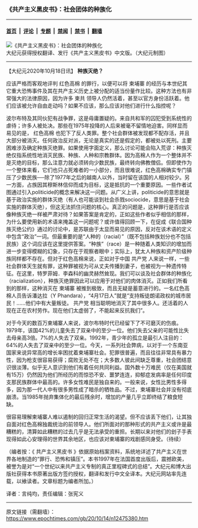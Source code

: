 ### 《共产主义黑皮书》：社会团体的种族化

---

#### [首页](../../../..?n12475380) &nbsp;|&nbsp; [评论](../../../../../epoch-comment?n12475380) &nbsp;|&nbsp; [专题](../../../../../epoch-special?n12475380) &nbsp;|&nbsp; [禁闻](../../../../../epoch-news?n12475380) &nbsp;|&nbsp; [禁书](../../../../../books?n12475380) &nbsp;|&nbsp; [翻墙](https://github.com/gfw-breaker/nogfw/blob/master/README.md?n12475380)


<div><img alt="《共产主义黑皮书》：社会团体的种族化" class="attachment-djy_600_400 size-djy_600_400 wp-post-image" src="https://i.epochtimes.com/assets/uploads/2017/12/dcbb5ad1ea37934a168afd29d68d142e-600x400.jpg"/>
<div class="caption">
 大纪元获得授权翻译、发行《共产主义黑皮书》中文版。（大纪元制图）
</div></div><hr/><div class="post_content" id="artbody" itemprop="articleBody">
 <!-- article content begin -->
 <p>
  【大纪元2020年10月18日讯】
  <strong>
   种族灭绝？
  </strong>
 </p>
 <p>
  应该严格而客观地评判
  <ok href="https://www.epochtimes.com/gb/tag/%E7%BA%A2%E8%89%B2%E9%AB%98%E6%A3%89.html">
   红色高棉
  </ok>
  的罪行，以便可以将
  <ok href="https://www.epochtimes.com/gb/tag/%E6%9F%AC%E5%9F%94%E5%AF%A8.html">
   柬埔寨
  </ok>
  的经历与本世纪其它重大恐怖事件及其在共产主义历史上被分配的适当份量作比较。这种方法也有非常强大的法律原因，因为许多
  <ok href="https://www.epochtimes.com/gb/tag/%E6%9F%AC%E5%85%B1.html">
   柬共
  </ok>
  领导人仍然活着，甚至以官方身份活跃着。他们应该被允许自由走动吗？如果不应该，那么应该对他们进行什么指控呢？
 </p>
 <p>
  波尔布特及其同伙犯有战争罪，这是毋庸置疑的。来自共和军的囚犯受到系统性的虐待；许多人被处决。那些在1975年投降的人后来被毫不留情地迫害。同样显而易见的是，
  <ok href="https://www.epochtimes.com/gb/tag/%E7%BA%A2%E8%89%B2%E9%AB%98%E6%A3%89.html">
   红色高棉
  </ok>
  也犯下了反人类罪。整个社会群体被发现都不配存活，并且大部分被消灭。任何政治反对派，无论是真实的还是假定的，都被处以死刑。主要困难涉及确定种族灭绝罪。如果使用字面定义，那么讨论可能会陷入荒谬：种族灭绝仅指系统性地消灭民族、种族、人种和宗教群体。因为高棉人作为一个整体并不是灭绝的目标，那么注意力就必须转向少数民族，最终转向佛教僧侣。但即使作为一个整体来看，它们也只占死难者的一小部分，而且很难说，红色高棉确实专门镇压了少数民族──除了1977年之后的越南人以外，当时留在该国的人相对较少。另一方面，占族因其穆斯林信仰而成为目标，这是抵抗的一个重要原因。一些作者试图通过引入politicide的概念来解决这一问题。从广义上讲，politicide的意思就是基于政治实施的群体灭绝（有人也可能谈到社会杀戮sociocide，意思是基于社会实施的群体灭绝），但这无法抓住问题的核心。真正的问题是，这种罪行是否应该像种族灭绝一样被严肃对待？如果答案是肯定的，正如这些作者似乎相信的那样，为什么要使用新的术语来掩盖这一问题呢？或许值得回顾一下，在促成《联合国种族灭绝公约》通过的讨论中，是苏联由于太显而易见的原因，反对在该术语的定义中包含“政治”一词。但最重要的是“人种的（racial）”（既不包括种族划分也不包括民族）这个词应该在这里提供答案。“种族”（race）是一种随着人类知识的增加而进一步变得模糊的幻象，只存在于观察者眼中；实际上，犹太人种族和资产阶级种族同样都不存在。但对于红色高棉来说，正如对于中国
  <ok href="https://www.epochtimes.com/gb/tag/%E5%85%B1%E4%BA%A7%E5%85%9A.html">
   共产党
  </ok>
  人来说一样，一些社会群体天生就有罪，这种罪被视为可从丈夫传播到妻子，也被视为一种遗传特征。在这里，特罗菲姆．李森科的幽灵赫然耸现。我们可以谈及社会群体的种族化（racialization），种族灭绝罪因此可以应用于对他们的肉体消灭。正如我们所看到的那样，这种消灭在
  <ok href="https://www.epochtimes.com/gb/tag/%E6%9F%AC%E5%9F%94%E5%AF%A8.html">
   柬埔寨
  </ok>
  被推到极致，而且无疑是蓄意进行的。一名红色高棉人员告诉潘达拉（Y Phandara），“4月17日人”就是“支持叛徒朗诺政权的城市居民！……他们中有大量叛徒。
  <ok href="https://www.epochtimes.com/gb/tag/%E5%85%B1%E4%BA%A7%E5%85%9A.html">
   共产党
  </ok>
  相当聪明地消灭了其中很多人。还活着的人现在正在农村劳作。现在他们太虚弱了，不能起来反抗我们”。
 </p>
 <p>
  对于今天的数百万柬埔寨人来说，波尔布特时代已经留下了不可磨灭的伤痕。1979年，该国42%的儿童失去了双亲中的至少一位。他们失去父亲的可能性比失去母亲高3倍。7%的人失去了双亲。1992年，青少年的孤立是最引人注目的：64%的人失去了双亲中的至少一位。今天，一系列社会弊病，以对于一个东南亚国家来说异常高的增长率困扰着柬埔寨社会。犯罪很普遍，而且往往非常具有暴力性，因为枪支很容易获得；腐败无处不在；大多数人彼此间缺乏尊重，社会团结意识很淡薄。似乎无人意识到他们有着任何共同利益。国外数十万难民（仅在美国就有15万）仍然因为他们所经历的而惊恐不安、噩梦连连，抑郁症发病率是任何印度支那民族群体中最高的。许多女性难民是独自来的。一般来说，女性比男性多得多，因为那一代人中有很多男性成了暗杀的牺牲品。不过，柬埔寨社会并没有彻底崩溃。当1985年抛弃集体化的最后残余时，增加的产量几乎立即终结了粮食短缺。
 </p>
 <p>
  很容易理解柬埔寨人难以遏制的回归正常生活的渴望。但不应该丢下他们，让其独自面对红色高棉独裁统治的前领导人。他们所面对的那种形式的共产主义或许是最糟糕的，清算如此糟糕的过去几乎是无法承受的重担。长期以来对他们的刽子手表现得如此心安理得的世界其余地区，也应该对柬埔寨的戏剧感同身受。（待续）
 </p>
 <p>
  （编者按：《
  <ok href="https://www.epochtimes.com/gb/tag/%E5%85%B1%E4%BA%A7%E4%B8%BB%E4%B9%89%E9%BB%91%E7%9A%AE%E4%B9%A6.html">
   共产主义黑皮书
  </ok>
  》依据原始档案资料，系统地详述了共产主义在世界各地制造的“罪行、恐怖和镇压”。本书1997年在法国首度出版后，震撼欧美，被誉为是对“一个世纪以来共产主义专制的真正里程碑式的总结”。大纪元和博大出版社获得本书原著出版方签约授权，翻译和发行中文全译本。大纪元网站率先连载，以飨读者。文章标题为编者所加。）
 </p>
 <p>
  译者：言纯均，责任编辑：张宪义
 </p>
 <!-- article content end -->
 <div id="below_article_ad">
 </div>
</div>


---

原文链接（需翻墙）：https://www.epochtimes.com/gb/20/10/14/n12475380.htm